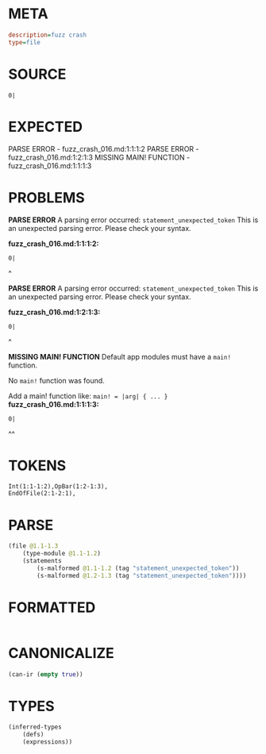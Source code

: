 # META
~~~ini
description=fuzz crash
type=file
~~~
# SOURCE
~~~roc
0|
~~~
# EXPECTED
PARSE ERROR - fuzz_crash_016.md:1:1:1:2
PARSE ERROR - fuzz_crash_016.md:1:2:1:3
MISSING MAIN! FUNCTION - fuzz_crash_016.md:1:1:1:3
# PROBLEMS
**PARSE ERROR**
A parsing error occurred: `statement_unexpected_token`
This is an unexpected parsing error. Please check your syntax.

**fuzz_crash_016.md:1:1:1:2:**
```roc
0|
```
^


**PARSE ERROR**
A parsing error occurred: `statement_unexpected_token`
This is an unexpected parsing error. Please check your syntax.

**fuzz_crash_016.md:1:2:1:3:**
```roc
0|
```
 ^


**MISSING MAIN! FUNCTION**
Default app modules must have a `main!` function.

No `main!` function was found.

Add a main! function like:
`main! = |arg| { ... }`
**fuzz_crash_016.md:1:1:1:3:**
```roc
0|
```
^^


# TOKENS
~~~zig
Int(1:1-1:2),OpBar(1:2-1:3),
EndOfFile(2:1-2:1),
~~~
# PARSE
~~~clojure
(file @1.1-1.3
	(type-module @1.1-1.2)
	(statements
		(s-malformed @1.1-1.2 (tag "statement_unexpected_token"))
		(s-malformed @1.2-1.3 (tag "statement_unexpected_token"))))
~~~
# FORMATTED
~~~roc
~~~
# CANONICALIZE
~~~clojure
(can-ir (empty true))
~~~
# TYPES
~~~clojure
(inferred-types
	(defs)
	(expressions))
~~~
